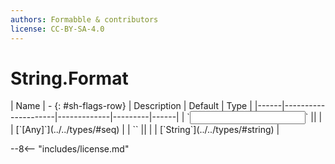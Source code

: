 ```yaml
---
authors: Formabble & contributors
license: CC-BY-SA-4.0
---
```



# String.Format

<div class="sh-parameters" markdown="1">
| Name | - {: #sh-flags-row} | Description | Default | Type |
|------|---------------------|-------------|---------|------|
| `<input>` || | | [`[Any]`](../../types/#seq) |
| `<output>` || | | [`String`](../../types/#string) |

</div>



--8<-- "includes/license.md"

